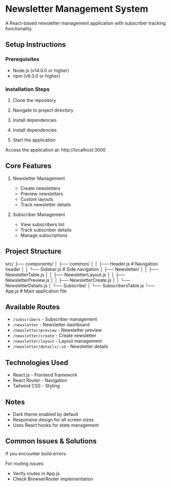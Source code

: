 # Newsletter Management System

A React-based newsletter management application with subscriber tracking functionality.

## Setup Instructions

### Prerequisites
- Node.js (v14.0.0 or higher)
- npm (v6.0.0 or higher)

### Installation Steps

1. Clone the repository

2. Navigate to project directory

3. Install dependencies

3. Install dependencies

4. Start the application

Access the application at: http://localhost:3000

## Core Features

1. Newsletter Management
   - Create newsletters
   - Preview newsletters
   - Custom layouts
   - Track newsletter details

2. Subscriber Management 
   - View subscribers list
   - Track subscriber details
   - Manage subscriptions

## Project Structure
src/
├── components/
│ ├── common/
│ │ ├── Header.js # Navigation header
│ │ └── Sidebar.js # Side navigation
│ ├── Newsletter/
│ │ ├── NewsletterTable.js
│ │ ├── NewsletterLayout.js
│ │ ├── NewsletterPreview.js
│ │ ├── NewsletterCreate.js
│ │ └── NewsletterDetails.js
│ └── Subscribe/
│ └── SubscribersTable.js
└── App.js # Main application file

## Available Routes

- `/subscribers` - Subscriber management
- `/newsletter` - Newsletter dashboard
- `/newsletter/preview` - Newsletter preview
- `/newsletter/create` - Create newsletter
- `/newsletter/layout` - Layout management
- `/newsletter/details/:id` - Newsletter details

## Technologies Used

- React.js - Frontend framework
- React Router - Navigation
- Tailwind CSS - Styling

## Notes

- Dark theme enabled by default
- Responsive design for all screen sizes
- Uses React hooks for state management

## Common Issues & Solutions

If you encounter build errors:

For routing issues:
- Verify routes in App.js
- Check BrowserRouter implementation
